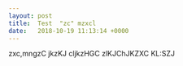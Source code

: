 ```yaml
---
layout: post
title:  Test  "zc" mzxcl
date:   2018-10-19 11:13:14 +0000
---
```



zxc,mngzC jkzKJ cljkzHGC zlKJChJKZXC KL:SZJ
